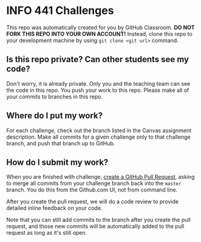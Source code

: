 # INFO 441 Challenges

This repo was automatically created for you by GitHub Classroom. **DO NOT FORK THIS REPO INTO YOUR OWN ACCOUNT!** Instead, clone this repo to your development machine by using `git clone <git url>` command. 

## Is this repo private? Can other students see my code? 

Don't worry, it is already private. Only you and the teaching team can see the code in this repo. You push your work to this repo. Please make all of your commits to branches in this repo.

## Where do I put my work? 
For each challenge, check out the branch listed in the Canvas assignment description. Make all commits for a given challenge only to that challenge branch, and push that branch up to GitHub. 

## How do I submit my work? 
When you are finished with challenge, [create a GitHub Pull Request](https://help.github.com/articles/creating-a-pull-request/), asking to merge all commits from your challenge branch back into the `master` branch. You do this from the Github.com UI, not from command line. 

After you create the pull request, we will do a code review to provide detailed inline feedback on your code. 

Note that you can still add commits to the branch after you create the pull request, and those new commits will be automatically added to the pull request as long as it's still open.

